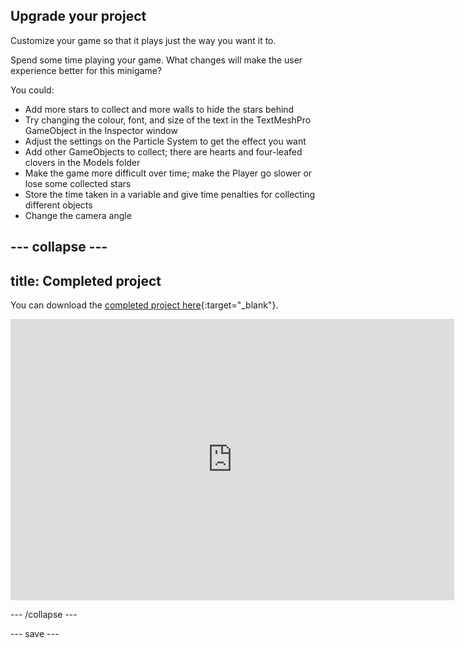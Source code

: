 ## Upgrade your project

Customize your game so that it plays just the way you want it to.

Spend some time playing your game. What changes will make the user experience better for this minigame?

You could:
+ Add more stars to collect and more walls to hide the stars behind
+ Try changing the colour, font, and size of the text in the TextMeshPro GameObject in the Inspector window
+ Adjust the settings on the Particle System to get the effect you want 
+ Add other GameObjects to collect; there are hearts and four-leafed clovers in the Models folder
+ Make the game more difficult over time; make the Player go slower or lose some collected stars 
+ Store the time taken in a variable and give time penalties for collecting different objects 
+ Change the camera angle 

--- collapse ---
---
title: Completed project
---

You can download the [completed project here](https://rpf.io/p/en/star-collector-get){:target="_blank"}.

<iframe allowtransparency="true" width="710" height="450" src="https://raspberrypilearning.github.io/unity-webgl/star-collector-extended" frameborder="0"></iframe>

--- /collapse ---

--- save ---
